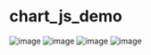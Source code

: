 # chart_js_demo

![image](https://github.com/gautamladhava/chart_js_demo/assets/109068997/f844de61-f2ac-4d20-9add-152d34600c8a)
![image](https://github.com/gautamladhava/chart_js_demo/assets/109068997/0e4f9615-2098-468a-b106-fb1874cb9f27)
![image](https://github.com/gautamladhava/chart_js_demo/assets/109068997/71208bba-475e-46de-91a8-0c271369c047)
![image](https://github.com/gautamladhava/chart_js_demo/assets/109068997/907083cd-30a2-43c9-8426-9976095f6799)
